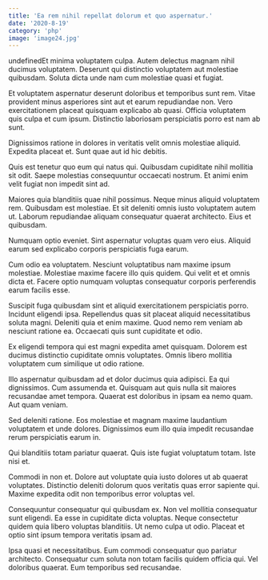 ```yaml
---
title: 'Ea rem nihil repellat dolorum et quo aspernatur.'
date: '2020-8-19'
category: 'php'
image: 'image24.jpg'
---
```


undefinedEt minima voluptatem culpa. Autem delectus magnam nihil ducimus voluptatem. Deserunt qui distinctio voluptatem aut molestiae quibusdam. Soluta dicta unde nam cum molestiae quasi et fugiat.
 Et voluptatem aspernatur deserunt doloribus et temporibus sunt rem. Vitae provident minus asperiores sint aut et earum repudiandae non. Vero exercitationem placeat quisquam explicabo ab quasi. Officia voluptatem quis culpa et cum ipsum. Distinctio laboriosam perspiciatis porro est nam ab sunt.
 Dignissimos ratione in dolores in veritatis velit omnis molestiae aliquid. Expedita placeat et. Sunt quae aut id hic debitis.

Quis est tenetur quo eum qui natus qui. Quibusdam cupiditate nihil mollitia sit odit. Saepe molestias consequuntur occaecati nostrum. Et animi enim velit fugiat non impedit sint ad.
 Maiores quia blanditiis quae nihil possimus. Neque minus aliquid voluptatem rem. Quibusdam est molestiae. Et sit deleniti omnis iusto voluptatem autem ut. Laborum repudiandae aliquam consequatur quaerat architecto. Eius et quibusdam.
 Numquam optio eveniet. Sint aspernatur voluptas quam vero eius. Aliquid earum sed explicabo corporis perspiciatis fuga earum.

Cum odio ea voluptatem. Nesciunt voluptatibus nam maxime ipsum molestiae. Molestiae maxime facere illo quis quidem. Qui velit et et omnis dicta et. Facere optio numquam voluptas consequatur corporis perferendis earum facilis esse.
 Suscipit fuga quibusdam sint et aliquid exercitationem perspiciatis porro. Incidunt eligendi ipsa. Repellendus quas sit placeat aliquid necessitatibus soluta magni. Deleniti quia et enim maxime. Quod nemo rem veniam ab nesciunt ratione ea. Occaecati quis sunt cupiditate et odio.
 Ex eligendi tempora qui est magni expedita amet quisquam. Dolorem est ducimus distinctio cupiditate omnis voluptates. Omnis libero mollitia voluptatem cum similique ut odio ratione.

Illo aspernatur quibusdam ad et dolor ducimus quia adipisci. Ea qui dignissimos. Cum assumenda et. Quisquam aut quis nulla sit maiores recusandae amet tempora. Quaerat est doloribus in ipsam ea nemo quam. Aut quam veniam.
 Sed deleniti ratione. Eos molestiae et magnam maxime laudantium voluptatem et unde dolores. Dignissimos eum illo quia impedit recusandae rerum perspiciatis earum in.
 Qui blanditiis totam pariatur quaerat. Quis iste fugiat voluptatum totam. Iste nisi et.

Commodi in non et. Dolore aut voluptate quia iusto dolores ut ab quaerat voluptates. Distinctio deleniti dolorum quos veritatis quas error sapiente qui. Maxime expedita odit non temporibus error voluptas vel.
 Consequuntur consequatur qui quibusdam ex. Non vel mollitia consequatur sunt eligendi. Ea esse in cupiditate dicta voluptas. Neque consectetur quidem quia libero voluptas blanditiis. Ut nemo culpa ut odio. Placeat et optio sint ipsum tempora veritatis ipsam ad.
 Ipsa quasi et necessitatibus. Eum commodi consequatur quo pariatur architecto. Consequatur cum soluta non totam facilis quidem officia qui. Vel doloribus quaerat. Eum temporibus sed recusandae.


